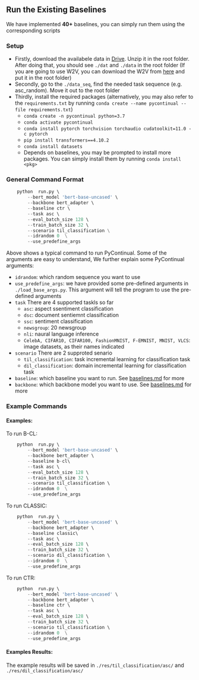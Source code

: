 





  
  
  
  
  
  
  
  
  
  
  
  
## Run the Existing Baselines  
We have implemented **40+** baselines, you can simply run them using the corresponding scripts  
  
### Setup  
  
 - Firstly, download the availabele data in [Drive](https://drive.google.com/file/d/10hCJHDKYVw0tzSHk6YZrRMFsqNs57fzW/view?usp=sharing). Unzip it in the root folder. After doing that, you should see `./dat` and `./data` in the root folder (If you are going to use W2V, you can download the W2V from [here](https://drive.google.com/file/d/1BFrnjV0LMfsnPcTcHyQ4LKHWV065GzBq/view) and put it in the root folder)  
 - Secondly, go to the `./data_seq`, find the needed task sequence (e.g. asc_random). Move it out to the root folder  
- Thirdly, install the required packages (alternatively, you may also refer to the `requirements.txt`  by running `conda create --name pycontinual --file requirements.txt`)
	- `conda create -n pycontinual python=3.7`  
	 - `conda activate pycontinual`  
	 - `conda install pytorch torchvision torchaudio cudatoolkit=11.0 -c pytorch`  
	 - `pip install transformers==4.10.2`  
	 - `conda install datasets`
	 - Depends on baselines, you may be prompted to install more packages. You can simply install them by running `conda install <pkg>`
	  
### General Command Format  
```python
    python  run.py \  
		--bert_model 'bert-base-uncased' \  
		--backbone bert_adapter \  
		--baseline ctr \  
		--task asc \  
		--eval_batch_size 128 \  
		--train_batch_size 32 \  
		--scenario til_classification \
		--idrandom 0  \
		--use_predefine_args
```	
Above shows a typical command to run PyContinual. Some of the arguments are easy to understand, We further explain some PyContinual arguments:  
  - `idrandom`: which random sequence you want to use  
  - `use_predefine_args`: we have provided some  pre-defined arguments in `./load_base_args.py`. This argument will tell the program to use the pre-defined arguments
 - `task` There are 4 supported taskls so far  
   - `asc`: aspect ssentiment classification  
   - `dsc`: document sentiemnt classification  
   - `ssc`: sentiment classification  
   - `newsgroup`: 20 newsgroup  
   - `nli`: naural language inference  
   - `CelebA, CIFAR10, CIFAR100, FashionMNIST, F-EMNIST, MNIST, VLCS`: image datasets, as their names indicated  
 - `scenario` There are 2 supproted senario  
   - `til_classification`: task incremental learning for classification task  
   - `dil_classification`: domain incremental learning for classification task  
 - `baseline`: which baseline you want to run. See [baselines.md](https://github.com/ZixuanKe/PyContinual/blob/master/docs/baselines.md) for more
 - `backbone`: which backbone model you want to use. See [baselines.md](https://github.com/ZixuanKe/PyContinual/blob/master/docs/baselines.md) for more
### Example Commands   
  
#### Examples:  
  

  To run B-CL:    
```python
    python  run.py \  
		--bert_model 'bert-base-uncased' \   
		--backbone bert_adapter \  
		--baseline b-cl\  
		--task asc \  
		--eval_batch_size 128 \  
		--train_batch_size 32 \  
		--scenario til_classification \  
		--idrandom 0  \
		--use_predefine_args
```
 To run CLASSIC:    
```python
    python  run.py \  
		--bert_model 'bert-base-uncased' \   
		--backbone bert_adapter \  
		--baseline classic\  
		--task asc \  
		--eval_batch_size 128 \  
		--train_batch_size 32 \  
		--scenario dil_classification \  
		--idrandom 0  \
		--use_predefine_args
 ```
  To run CTR:    
```python
    python  run.py \  
		--bert_model 'bert-base-uncased' \   
		--backbone bert_adapter \  
		--baseline ctr \  
		--task asc \  
		--eval_batch_size 128 \  
		--train_batch_size 32 \  
		--scenario til_classification \  
		--idrandom 0  \
		--use_predefine_args
 ```
  
#### Examples Results:  
The example results will be saved in `./res/til_classification/asc/` and `./res/dil_classification/asc/`
